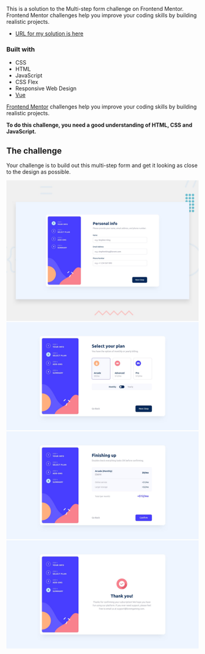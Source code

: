 This is a solution to the Multi-step form challenge on Frontend Mentor. Frontend Mentor challenges help you improve your coding skills by building realistic projects.


- [URL for my solution is here](https://aflo7.github.io/multi-step-form/)

### Built with
- CSS
- HTML
- JavaScript
- CSS Flex
- Responsive Web Design
- [Vue](https://vuejs.org/)


[Frontend Mentor](https://www.frontendmentor.io) challenges help you improve your coding skills by building realistic projects.

**To do this challenge, you need a good understanding of HTML, CSS and JavaScript.**

## The challenge

Your challenge is to build out this multi-step form and get it looking as close to the design as possible.

![Design preview for the Multi-step form coding challenge](./design/desktop-preview.jpg)
![Design preview for the Multi-step form coding challenge](./design/desktop-design-step-2-monthly.jpg)
![Design preview for the Multi-step form coding challenge](./design/desktop-design-step-4-monthly.jpg)
![Design preview for the Multi-step form coding challenge](./design/desktop-design-step-5.jpg)

